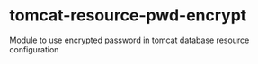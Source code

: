 # tomcat-resource-pwd-encrypt
Module to use encrypted password in tomcat database resource configuration
